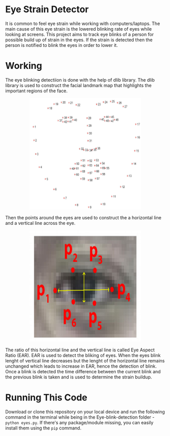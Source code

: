 # Eye Strain Detector

It is common to feel eye strain while working with computers/laptops. The main cause of this eye strain is the lowered blinking rate of eyes while looking at screens. This project aims to track eye blinks of a person for possible build up of strain in the eyes. If the strain is detected then the person is notified to blink the eyes in order to lower it.

# Working

 The eye blinking detectiion is done with the help of dlib library. The dlib library is used to construct the facial landmark map       that highlights the important regions of the face.
<p align="center">
<img src="examples/facemap.png" height="350" width="350"/>
</p>
 Then the points around the eyes are used to construct the a horizontal line and a vertical line across the eye.
<p align="center">
<img src="examples/eyelandmark.jpg" height="350" width="350"/>
</p>
 The ratio of this horizontal line and the vertical line is called Eye Aspect Ratio (EAR). EAR is used to detect the bliking of eyes. When the eyes blink lenght of vertical line decreases but the lenght of the horizontal line remains unchanged which leads to increase in EAR, hence the detection of blink.
 Once a blink is detected the time difference between the current blink and the previous blink is taken and is used to determine the strain buildup.
 
 # Running This Code
 
 Download or clone this repository on your local device and run the following command in the terminal while being in the Eye-blink-detection folder -  `python eyes.py`. If there's any package/module missing, you can easily install them using the `pip` command.
